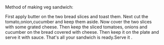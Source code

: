 Method of making veg sandwich:

First apply butter on the two bread slices and toast them.
Next cut the tomato,onion,cucumber and keep them aside.
Now cover the two slices with some grated cheese.
Then keep the sliced tomatoes, onions and cucumber on the bread covered with cheese.
Then keep it on the plate and serve it with sauce.
That's all your sandwich is ready.Serve it .
